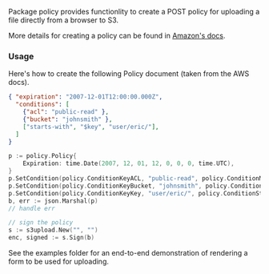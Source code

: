 Package policy provides functionlity to create a POST policy for uploading a
file directly from a browser to S3.

More details for creating a policy can be found in [Amazon's docs][docs].

### Usage

Here's how to create the following Policy document (taken from the AWS docs).

```json
{ "expiration": "2007-12-01T12:00:00.000Z",
  "conditions": [
    {"acl": "public-read" },
    {"bucket": "johnsmith" },
    ["starts-with", "$key", "user/eric/"],
  ]
}
```

```go
p := policy.Policy{
	Expiration: time.Date(2007, 12, 01, 12, 0, 0, 0, time.UTC),
}
p.SetCondition(policy.ConditionKeyACL, "public-read", policy.ConditionMatchExact)
p.SetCondition(policy.ConditionKeyBucket, "johnsmith", policy.ConditionMatchExact)
p.SetCondition(policy.ConditionKeyKey, "user/eric/", policy.ConditionStartsWith)
b, err := json.Marshal(p)
// handle err

// sign the policy
s := s3upload.New("", "")
enc, signed := s.Sign(b)

```

See the examples folder for an end-to-end demonstration of rendering a form to
be used for uploading.

[docs]: http://docs.aws.amazon.com/AmazonS3/latest/API/sigv4-HTTPPOSTConstructPolicy.html
